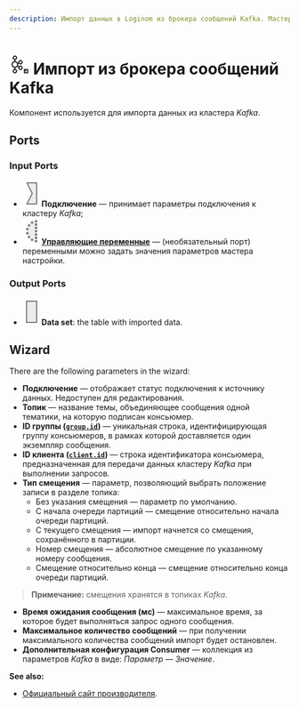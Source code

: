 ```yaml
---
description: Импорт данных в Loginom из брокера сообщений Kafka. Мастер настройки.
---
```

# ![ ](./../../images/icons/common/data-sources/kafka-import_default.svg) Импорт из брокера сообщений Kafka
Компонент используется для импорта данных из кластера *Kafka*.
## Ports
### Input Ports

* ![Порт подключений](./../../images/icons/app/node/ports/inputs/link_inactive.svg) **Подключение** — принимает параметры подключения к кластеру *Kafka*;
* ![ ](./../../images/icons/app/node/ports/inputs-optional/variable_inactive.svg) [**Управляющие переменные**](./../../workflow/variables/control-variables.md) — (необязательный порт) переменными можно задать значения параметров мастера настройки.
### Output Ports
* ![ ](./../../images/icons/app/node/ports/inputs/table_inactive.svg) **Data set**: the table with imported data.
## Wizard
There are the following parameters in the wizard:
* **Подключение** — отображает статус подключения к источнику данных. Недоступен для редактирования.
* **Топик** — название темы, объединяющее сообщения одной тематики, на которую подписан консьюмер.
* **ID группы ([`group.id`](https://kafka.apache.org/documentation/#consumerconfigs_group.id))** — уникальная строка, идентифицирующая группу консьюмеров, в рамках которой доставляется один экземпляр сообщения.
* **ID клиента ([`client.id`](https://kafka.apache.org/documentation/#consumerconfigs_client.id))** — строка идентификатора консьюмера, предназначенная для передачи данных кластеру *Kafka* при выполнении запросов.
* **Тип смещения** — параметр, позволяющий выбрать положение записи в разделе топика:
   * Без указания смещения — параметр по умолчанию.
   * С начала очереди партиций — смещение относительно начала очереди партиций.
   * С текущего смещения — импорт начнется со смещения, сохранённого в партиции.
   * Номер смещения — абсолютное смещение по указанному номеру сообщения.
   * Смещение относительно конца — смещение относительно конца очереди партиций.
> **Примечание:**  смещения хранятся в топиках *Kafka*.
* **Время ожидания сообщения (мс)** — максимальное время, за которое будет выполняться запрос одного сообщения.
* **Максимальное количество сообщений** — при получении максимального количества сообщений импорт будет остановлен.
* **Дополнительная конфигурация Consumer** — коллекция из параметров *Kafka* в виде: *Параметр — Значение*.

**See also:**
* [Официальный сайт производителя](https://kafka.apache.org/documentation/).
